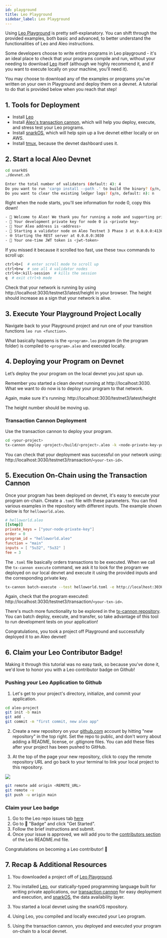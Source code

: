 ```yaml
---
id: playground
title: Leo Playground
sidebar_label: Leo Playground
---
```


Using [Leo Playground](https://play.leo-lang.org/) is pretty self-explanatory. You can shift through the provided examples, both basic and advanced, to better understand the functionalities of Leo and Aleo instructions.

Some developers choose to write entire programs in Leo playground - it's an ideal place to check that your programs compile and run, without your needing to download [Leo](https://developer.aleo.org/leo/installation) itself (although we highly recommend it, and if you want to execute locally on your machine, you'll need it).

You may choose to download any of the examples or programs you've written on your own in Playground and deploy them on a devnet. A tutorial to do that is provided below when you reach that step!

## 1. Tools for Deployment

<!-- markdown-link-check-disable -->
- Install [Leo](https://developer.aleo.org/leo/installation)
- Install [Aleo's transaction cannon](https://github.com/AleoHQ/tx-cannon), which will help you deploy, execute, and stress test your Leo programs.
- Install [snarkOS](https://github.com/AleoNet/snarkOS), which will help spin up a live devnet either locally or on AWS.
- Install [tmux](https://formulae.brew.sh/formula/tmux), because the devnet dashboard uses it. 
<!-- markdown-link-check-enable -->

## 2. Start a local Aleo Devnet

```bash
cd snarkOS
./devnet.sh

Enter the total number of validators (default: 4): 4
Do you want to run 'cargo install --path .' to build the binary? (y/n, default: y): n
Do you want to clear the existing ledger logs? (y/n, default: n): n
```

Right when the node starts, you'll see information for node 0, copy this down! 

```bash
- 👋 Welcome to Aleo! We thank you for running a node and supporting privacy.
- 🔑 Your development private key for node 0 is <private key>
- 🪪 Your Aleo address is <address>
- 🧭 Starting a validator node on Aleo Testnet 3 Phase 3 at 0.0.0.0:4130
- 🌐 Starting the REST server at 0.0.0.0:3030
- 🔑 Your one-time JWT token is <jwt-token>
```

If you missed it because it scrolled too fast, use these `tmux` commands to scroll up:

```bash
ctrl+b+[  # enter scroll mode to scroll up
ctrl+b+w  # see all 4 validator nodes
ctrl+b+:kill-session  # kills the session
q  # exit ctrl+b mode
```

<!-- markdown-link-check-disable -->
Check that your network is running by using http://localhost:3030/testnet3/latest/height in your browser. The height should increase as a sign that your network is alive.
<!-- markdown-link-check-enable -->

## 3. Execute Your Playground Project Locally

Navigate back to your Playground project and run one of your transition functions `leo run <function>`.

What basically happens is the `<program>.leo` program (in the program folder) is compiled to `<program>.aleo` and executed locally.

## 4. Deploying your Program on Devnet

Let’s deploy the your program on the local devnet you just spun up.

<!-- markdown-link-check-disable -->
Remember you started a clean devnet running at http://localhost:3030. What we want to do now is to deploy your program to that network.

Again, make sure it's running: http://localhost:3030/testnet3/latest/height

The height number should be moving up.
<!-- markdown-link-check-enable -->

### Transaction Cannon Deployment

<!-- markdown-link-check-disable -->
Use the transaction cannon to deploy your program.

```bash
cd <your-project>
tx-cannon deploy <project>/build/<project>.aleo -k <node-private-key-you-jotted-down-earlier> --fee 3 -e http://localhost:3030
```

You can check that your deployment was successful on your network using: http://localhost:3030/testnet3/transaction/`<your-txn-id>`.
<!-- markdown-link-check-enable -->

## 5. Execution On-Chain using the Transaction Cannon 

Once your program has been deployed on devnet, it's easy to execute your program on-chain. Create a `.toml` file with these parameters. You can find various examples in the repository with different inputs. The example shown below is for `helloworld.aleo`.

```toml
# helloworld.aleo
[[step]]
private_keys = ["your-node-private-key"]
order = 0
program_id = "helloworld.aleo"
function = "main"
inputs = [ "5u32", "5u32" ]
fee = 3
```

The `.toml` file basically orders transactions to be executed. When we call the `tx-cannon execute` command, we ask it to look for the program we deployed on our local devnet and execute it using the provided inputs and the corresponding private key. 

<!-- markdown-link-check-disable -->
```bash
tx-cannon batch-execute --test helloworld.toml -e http://localhost:3030
```

Again, check that the program executed: http://localhost:3030/testnet3/transaction/`<your-txn-id>`.

There's much more functionality to be explored in the [tx-cannon repository](https://github.com/AleoHQ/tx-cannon). You can batch deploy, execute, and transfer, so take advantage of this tool to run development tests on your application!

<!-- markdown-link-check-disable -->

Congratulations, you took a project off Playground and successfully deployed it to an Aleo devnet!

## 6. Claim your Leo Contributor Badge!

Making it through this tutorial was no easy task, so because you've done it, we'd love to honor you with a Leo contributor badge on Github!

### Pushing your Leo Application to Github

1. Let's get to your project's directory, initialize, and commit your application.

```bash
cd aleo-project
git init -b main
git add .
git commit -m "first commit, new aleo app"
```

2. Create a new repository on your [github.com](https://github.com/new) account by hitting "new repository" in the top right. Set the repo to public, and don't worry about adding a README, license, or .gitignore files. You can add these files after your project has been pushed to GitHub. 

3. At the top of the page your new repository, click to copy the remote repository URL and go back to your terminal to link your local project to this repository.

![ ](https://docs.github.com/assets/cb-48149/mw-1440/images/help/repository/copy-remote-repository-url-quick-setup.webp)

```bash
git remote add origin <REMOTE_URL>
git remote -v
git push -u origin main
```

### Claim your Leo badge
1. Go to the Leo repo issues tab [here](https://github.com/AleoHQ/leo/issues/new/choose)
2. Go to 🥇 "Badge" and click "Get Started".
3. Follow the brief instructions and submit.
4. Once your issue is approved, we will add you to the [contributors section](https://github.com/AleoHQ/leo#%EF%B8%8F-contributors) of the Leo README.md file.

Congratulations on becoming a Leo contributor! 🎉

## 7. Recap & Additional Resources

1. You downloaded a project off of [Leo Playground](https://play.leo-lang.org/).

<!-- markdown-link-check-disable -->
2. You installed [Leo](https://developer.aleo.org/leo/), our statically-typed programming language built for writing private applications, our [transaction cannon](https://github.com/AleoHQ/tx-cannon) for easy deployment and execution, and [snarkOS](https://github.com/AleoNet/snarkOS), the data availability layer.
<!-- markdown-link-check-enable -->

3. You started a local devnet using the snarkOS repository.

4. Using Leo, you compiled and locally executed your Leo program.

5. Using the transaction cannon, you deployed and executed your program on-chain to a local devnet. 
